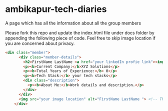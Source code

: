 # ambikapur-tech-diaries
A page which has all the information about all the group members

Please fork this repo and update the index.html file under docs folder by appending the following piece of code. Feel free to skip image location if you are concerned about privacy.
```html
<div class="member">
      <div class="member-details">
        <h2>FirstName LastName <a href="your linkedIn profie link"><img src="images/linkedin_logo.png" alt="LinkedIn" class="linkedin-logo"></a></h2>
        <p><b>Current Company:</b>XYZ Solutions</p>
        <p><b>Total Years of Experience:</b> 0</p>
        <p><b>Tech Stack:</b> your tech stacks</p>
        <div class="description">
          <p><b>About Me:</b>Work details and description.</p>
        </div>
      </div>
      <img src="your image location" alt="FirstName LastName "> <!-- This is completely Optional -->
    </div>
```
